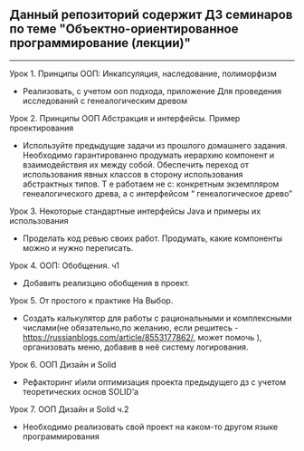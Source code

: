 Данный репозиторий содержит ДЗ семинаров по теме "Объектно-ориентированное программирование (лекции)"
---
-------------------------------
 Урок 1. Принципы ООП: Инкапсуляция, наследование, полиморфизм
* Реализовать, с учетом ооп подхода, приложение Для проведения исследований с генеалогическим древом

Урок 2. Принципы ООП Абстракция и интерфейсы. Пример проектирования
* Используйте предыдущие задачи из прошлого домашнего задания. Необходимо гарантированно продумать иерархию компонент и взаимодействия их между собой.
Обеспечить переход от использования явных классов в сторону использования абстрактных типов. Т е работаем не с:
конкретным экземпляром генеалогического древа, а с интерфейсом “ генеалогическое древо”

Урок 3. Некоторые стандартные интерфейсы Java и примеры их использования
* Проделать код ревью своих работ. Продумать, какие компоненты можно и нужно переписать.

Урок 4. ООП: Обобщения. ч1
* Добавить реализцию обобщения в проект.

Урок 5. От простого к практике
На Выбор.
* Создать калькулятор для работы с рациональными и комплексными числами(не обязательно,по желанию, если решитесь - https://russianblogs.com/article/8553177862/, может помочь ), организовать меню, добавив в неё систему логирования.

Урок 6. ООП Дизайн и Solid
* Рефакторинг и\или оптимизация проекта предыдущего дз с учетом теоретических основ SOLID’а

Урок 7. ООП Дизайн и Solid ч.2
* Необходимо реализовать свой проект на каком-то другом языке программирования
